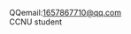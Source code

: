 QQemail:1657867710@qq.com    
CCNU student

<!---
Celestinefly/Celestinefly is a ✨ special ✨ repository because its `README.md` (this file) appears on your GitHub profile.
You can click the Preview link to take a look at your changes.
--->
